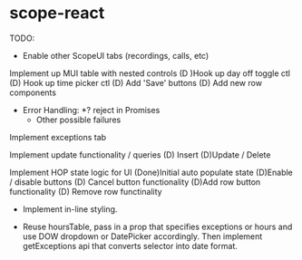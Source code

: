 # scope-react

TODO:
* Enable other ScopeUI tabs (recordings, calls, etc)

 Implement up MUI table with nested controls
    (D )Hook up day off toggle ctl
    (D) Hook up time picker ctl
    (D) Add 'Save' buttons
    (D) Add new row components
    
* Error Handling:
    *? reject in Promises
    * Other possible failures

    

Implement exceptions tab

Implement update functionality / queries
    (D) Insert
    (D)Update / Delete
    
Implement HOP state logic for UI
    (Done)Initial auto populate state
    (D)Enable / disable buttons
    (D) Cancel button functionality
    (D)Add row button functionality
    (D) Remove row functinality

* Implement in-line styling.

* Reuse hoursTable, pass in a prop that specifies exceptions or hours 
and use DOW dropdown or DatePicker accordingly. Then implement getExceptions api
that converts selector into date format.

